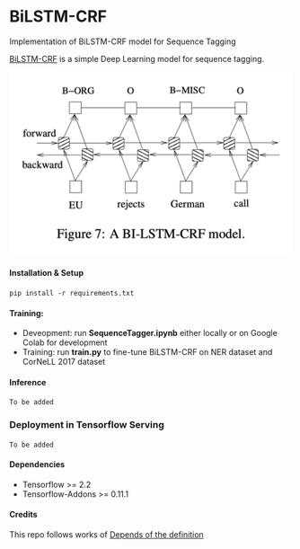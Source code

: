 # BiLSTM-CRF
Implementation of BiLSTM-CRF model for Sequence Tagging

[BiLSTM-CRF](https://arxiv.org/pdf/1508.01991v1.pdf) is a simple Deep Learning model for sequence tagging.

![BiLSTM-CRF Network](./resources/bilstm-crf-network.png)


#### Installation & Setup
```
pip install -r requirements.txt
```

#### Training:
- Deveopment: run **SequenceTagger.ipynb** either locally or on Google Colab for development
- Training: run **train.py** to fine-tune BiLSTM-CRF on NER dataset and CorNeLL 2017 dataset

#### Inference
```
To be added
```

### Deployment in Tensorflow Serving
```
To be added
```

#### Dependencies
* Tensorflow >= 2.2
* Tensorflow-Addons >= 0.11.1

#### Credits
This repo follows works of [Depends of the definition](https://www.depends-on-the-definition.com/sequence-tagging-lstm-crf/)
